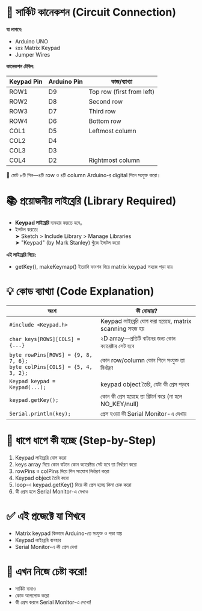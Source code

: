 
🔌 সার্কিট কানেকশন (Circuit Connection)
==========================
**যা লাগবে:**
- Arduino UNO
- ৪x৪ Matrix Keypad
- Jumper Wires

**কানেকশন টেবিল:**

| Keypad Pin | Arduino Pin | কাজ/ব্যাখ্যা                |
|------------|-------------|-----------------------------|
| ROW1       | D9          | Top row (first from left)   |
| ROW2       | D8          | Second row                  |
| ROW3       | D7          | Third row                   |
| ROW4       | D6          | Bottom row                  |
| COL1       | D5          | Leftmost column             |
| COL2       | D4          |                             |
| COL3       | D3          |                             |
| COL4       | D2          | Rightmost column            |

📌 মোট ৮টি পিন—৪টি row ও ৪টি column Arduino-র digital পিনে সংযুক্ত করো।

📚 প্রয়োজনীয় লাইব্রেরি (Library Required)
==========================
- **Keypad লাইব্রেরি** ব্যবহার করতে হবে。
- ইন্সটল করতে:  
  ➤ Sketch > Include Library > Manage Libraries  
  ➤ "Keypad" (by Mark Stanley) খুঁজে ইন্সটল করো

**এই লাইব্রেরি দিয়ে:**  
- getKey(), makeKeymap() ইত্যাদি ফাংশন দিয়ে matrix keypad সহজে পড়া যায়

💡 কোড ব্যাখ্যা (Code Explanation)
==========================

| অংশ | কী বোঝায়? |
|------|-----------|
| `#include <Keypad.h>` | Keypad লাইব্রেরি যোগ করা হয়েছে, matrix scanning সহজ হয় |
| `char keys[ROWS][COLS] = {...}` | ২D array—প্রতিটি বাটনের জন্য কোন ক্যারেক্টার সেট হবে |
| `byte rowPins[ROWS] = {9, 8, 7, 6};`<br>`byte colPins[COLS] = {5, 4, 3, 2};` | কোন row/column কোন পিনে সংযুক্ত তা নির্ধারণ |
| `Keypad keypad = Keypad(...);` | keypad object তৈরি, যেটা কী প্রেস পড়বে |
| `keypad.getKey();` | কোন কী প্রেস হয়েছে তা রিটার্ন করে (না হলে NO_KEY/null) |
| `Serial.println(key);` | প্রেস হওয়া কী Serial Monitor-এ দেখায় |

📝 ধাপে ধাপে কী হচ্ছে (Step-by-Step)
==========================
1. Keypad লাইব্রেরি যোগ করো
2. keys array দিয়ে কোন বাটনে কোন ক্যারেক্টার সেট হবে তা নির্ধারণ করো
3. rowPins ও colPins দিয়ে পিন সংযোগ নির্ধারণ করো
4. Keypad object তৈরি করো
5. loop-এ keypad.getKey() দিয়ে কী প্রেস হচ্ছে কিনা চেক করো
6. কী প্রেস হলে Serial Monitor-এ দেখাও

✅ এই প্রজেক্টে যা শিখবে
==========================
- Matrix keypad কিভাবে Arduino-তে সংযুক্ত ও পড়া যায়
- Keypad লাইব্রেরি ব্যবহার
- Serial Monitor-এ কী প্রেস দেখা

🚦 এখন নিজে চেষ্টা করো!
==========================
- সার্কিট বানাও
- কোড আপলোড করো
- কী প্রেস করলে Serial Monitor-এ দেখো!